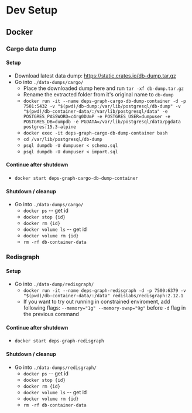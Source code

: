 # Dev Setup

## Docker

### Cargo data dump

#### Setup

- Download latest data dump: https://static.crates.io/db-dump.tar.gz
- Go into `./data-dumps/cargo/`
  - Place the downloaded dump here and run `tar -xf db-dump.tar.gz`
  - Rename the extracted folder from it's original name to `db-dump`
  - `docker run -it --name deps-graph-cargo-db-dump-container -d -p 7501:5432 -v "$(pwd)/db-dump:/var/lib/postgresql/db-dump" -v "$(pwd)/db-container-data/:/var/lib/postgresql/data" -e POSTGRES_PASSWORD=c4rg0DUmP -e POSTGRES_USER=dumpuser -e POSTGRES_DB=dumpdb -e PGDATA=/var/lib/postgresql/data/pgdata postgres:15.3-alpine`
  - `docker exec -it deps-graph-cargo-db-dump-container bash`
  - `cd /var/lib/postgresql/db-dump`
  - `psql dumpdb -U dumpuser < schema.sql`
  - `psql dumpdb -U dumpuser < import.sql`

#### Continue after shutdown

- `docker start deps-graph-cargo-db-dump-container`

#### Shutdown / cleanup

- Go into `./data-dumps/cargo/`
  - `docker ps` -- get id
  - `docker stop {id}`
  - `docker rm {id}`
  - `docker volume ls` -- get id
  - `docker volume rm {id}`
  - `rm -rf db-container-data`

### Redisgraph

#### Setup

- Go into `./data-dump/redisgraph/`
  - `docker run -it --name deps-graph-redisgraph -d -p 7500:6379 -v "$(pwd)/db-container-data/:/data" redislabs/redisgraph:2.12.1`
  - If you want to try out running in constrained enviroment, add following flags: `--memory="1g" --memory-swap="9g"` before `-d` flag in the previous command

#### Continue after shutdown

- `docker start deps-graph-redisgraph`

#### Shutdown / cleanup

- Go into `./data-dumps/redisgraph/`
  - `docker ps` -- get id
  - `docker stop {id}`
  - `docker rm {id}`
  - `docker volume ls` -- get id
  - `docker volume rm {id}`
  - `rm -rf db-container-data`
